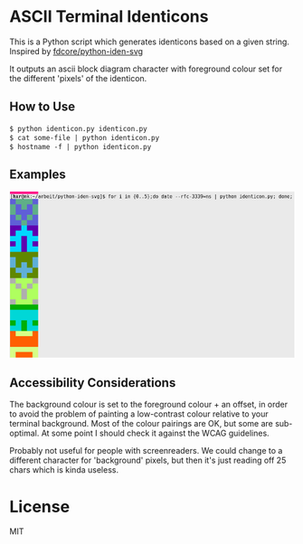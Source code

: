 # ASCII Terminal Identicons

This is a Python script which generates identicons based on a given string.
Inspired by [fdcore/python-iden-svg](https://github.com/fdcore/python-iden-svg)

It outputs an ascii block diagram character with foreground colour set for the
different 'pixels' of the identicon.

## How to Use

```
$ python identicon.py identicon.py
$ cat some-file | python identicon.py
$ hostname -f | python identicon.py
```

## Examples

![](./example/date.png)

## Accessibility Considerations

The background colour is set to the foreground colour + an offset, in order to
avoid the problem of painting a low-contrast colour relative to your terminal
background. Most of the colour pairings are OK, but some are sub-optimal. At
some point I should check it against the WCAG guidelines.

Probably not useful for people with screenreaders. We could change to a
different character for 'background' pixels, but then it's just reading off 25
chars which is kinda useless.

# License

MIT
